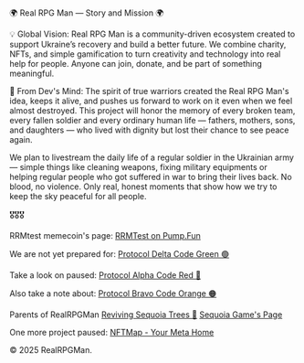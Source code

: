 🌍 Real RPG Man — Story and Mission 🌍

💡 Global Vision:
Real RPG Man is a community-driven ecosystem created to support Ukraine’s recovery and build a better future. We combine charity, NFTs, and simple gamification to turn creativity and technology into real help for people. Anyone can join, donate, and be part of something meaningful.

🧟 From Dev's Mind:
The spirit of true warriors created the Real RPG Man's idea, keeps it alive, and pushes us forward to work on it even when we feel almost destroyed. This project will honor the memory of every broken team, every fallen soldier and every ordinary human life — fathers, mothers, sons, and daughters — who lived with dignity but lost their chance to see peace again.

We plan to livestream the daily life of a regular soldier in the Ukrainian army — simple things like cleaning weapons, fixing military equipments or helping regular people who got suffered in war to bring their lives back. No blood, no violence. Only real, honest moments that show how we try to keep the sky peaceful for all people.

🎖🎖🎖

RRMtest memecoin's page:
[RRMTest on Pump.Fun](https://pump.fun/coin/FkZUox3qXWiRXjvufUAMwB83gZubc83NUzmSx93fpump)

We are not yet prepared for:
[Protocol Delta Code Green 🟢](https://realrpgman.vercel.app/Delta%20(Memecoin)/)

Take a look on paused:
[Protocol Alpha Code Red 🔴](https://realrpgman.vercel.app/Alpha%20(NFTs)/)

Also take a note about:
[Protocol Bravo Code Orange 🟠](https://101-vercel.app)

Parents of RealRPGMan
[Reviving Sequoia Trees 🌲](https://www.instagram.com/sequoia.moldova/)
[Sequoia Game's Page](https://sequoia.gg/)

One more project paused:
[NFTMap - Your Meta Home](https://web.archive.org/web/20250408115131/https://nftmap.com/)

© 2025 RealRPGMan.
